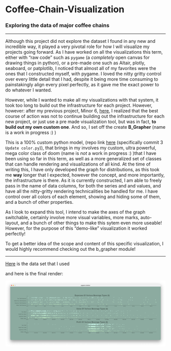 # Coffee-Chain-Visualization
### Exploring the data of major coffee chains

---
Although this project did not explore the dataset I found in any new and incredible way, it played a very pivotal role for how I will visualize my projects going forward. As I have worked on all the visualizations this term, either with “raw code” such as ```pygame``` (a *completely* open canvas for drawing things in python), or a pre-made one such as Altair, plotly, seaboard, or patplotlib, I noticed that almost all of my favorites were the ones that I constructed myself, with pygame. I loved the nitty gritty control over every little detail that I had, despite it being more time consuming to painstakingly align every pixel perfectly, as it gave me the exact power to do whatever I wanted.

However, while I wanted to make all my visualizations with that system, it took too long to build out the infrastructure for each project. However, however: after my previous project, Minor 6, [here](https://github.com/Brian-Masse/Animals-life-expectancy), I realized that the best course of action was not to continue building out the infrastructure for each new project, or just use a pre made visualization tool, but was in fact, **to build out my own custom one**. And so, I set off the create **B_Grapher** (name is a work in progress :) )

This is a 100% custom python model, (repo link [here](https://github.com/Brian-Masse/B_grapher) (specifically commit 3 ```Update color.py```)), that brings in my involves my custom, ultra powerful, mega color class of doom (name is *not* a work in progress :) )that I have been using so far in this term, as well as a more generalized set of classes that can handle rendering and visualizations of all kind. At the time of writing this, I have only developed the graph for distributions, as this took me **way** longer that I expected, however the concept, and more importantly, the infrastructure is there. As it is currently constructed, I am able to freely pass in the name of data columns, for both the series and and values, and have all the nitty-gritty rendering technicalities be handled for me. I have control over all colors of each element, showing and hiding some of them, and a bunch of other properties. 

As I look to expand this tool, I intend to make the axes of the graph switchable, certainly involve more visual variables, more marks, auto-layout, and a bunch of other things to make this sytem even more useable! However, for the purpose of this “demo-like” visualization  it worked perfectly!

To get a better idea of the scope and content of this specific visualization, I would highly recommend checking out the b_grapher module!

---

[Here](https://data.world/2918diy/coffee-chain) is the data set that I used

and here is the final render:

![Image](https://github.com/Brian-Masse/Coffee-Chain-Visualization/blob/main/PART%20I/exportd/final.png)
